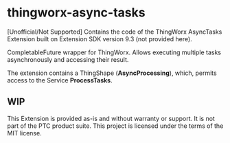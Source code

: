 # thingworx-async-tasks
[Unofficial/Not Supported] Contains the code of the ThingWorx AsyncTasks Extension built on Extension SDK version 9.3 (not provided here).

CompletableFuture wrapper for ThingWorx. Allows executing multiple tasks asynchronously and accessing their result.

The extension contains a ThingShape (**AsyncProcessing**), which, permits access to the Service **ProcessTasks**.

## WIP

This Extension is provided as-is and without warranty or support. It is not part of the PTC product suite. This project is licensed under the terms of the MIT license.
